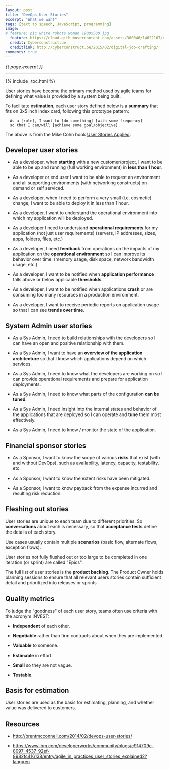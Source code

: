 ```yaml
---
layout: post
title: "DevOps User Stories"
excerpt: "What we want"
tags: [text to speech, JavaScript, programming]
image:
# feature: pic white robots woman 1900x500.jpg
  feature: https://cloud.githubusercontent.com/assets/300046/14622167/45abd918-0585-11e6-8537-a58e0b55e3ec.jpg
  credit: Cyberconstruct.be
  creditlink: http://cyberconstruct.be/2015/02/digital-job-crafting/
comments: true
---
```

<i>{{ page.excerpt }}</i>
<hr />
{% include _toc.html %}

User stories have become the primary method used by agile teams for defining what value is provided by a system being built.

To facilitate <strong>estimation</strong>,
each user story defined below is a <strong>summary</strong> that fits on 3x5 inch index card,
following this prototype pattern:

      As a [role], I want to [do something] [with some frequency]
      so that I can/will [achieve some goal/objective].

The above is from the Mike Cohn book <a target="_blank" href="http://www.amazon.com/dp/0321205685?tag=tbrb-20&link_code=as3&creativeASIN=0321205685&creative=373489&camp=211189">
      User Stories Applied</a>.


## Developer user stories

* As a developer, when <strong>starting</strong> with a new customer/project,
  I want to be able to be up and running (full working environment) in **less than 1 hour**.

* As a developer or end user I want to be able to request an environment and all supporting environments
   (with networking constructs) on demand or self serviced.

* As a developer, when I need to perform a very small (i.e. cosmetic) change,
   I want to be able to deploy it in less than 1 hour.

* As a developer, I want to understand the operational environment into which my application will be deployed.

* As a developer I need to understand **operational requirements** for my application (not just user requirements)
   (servers, IP addresses, sizes, apps, folders, files, etc.)

* As a developer, I need <strong>feedback</strong>
   from operations on the impacts of my application on the **operational environment**
   so I can improve its behavior over time.
   (memory usage, disk space, network bandwidth usage, etc.)

* As a developer, I want to be notified when <strong>application performance</strong>
   falls above or below applicable **thresholds**.

* As a developer, I want to be notified when applications **crash** or are consuming too many resources in a production environment.

* As a developer, I want to receive periodic reports on application usage so that I can see **trends over time**.


## System Admin user stories

* As a Sys Admin, I need to build relationships with the developers so I can have an open and positive relationship with them.

* As a Sys Admin, I want to have an **overview of the application architecture** so that
   I know which applications depend on which services.

* As a Sys Admin, I need to know what the developers are working on so I can provide operational requirements and prepare for application deployments.

* As a Sys Admin, I need to know what parts of the configuration **can be tuned**.

* As a Sys Admin, I need insight into the internal states and behavior of the applications that are deployed so I can operate and
   **tune** them most effectively.

* As a Sys Admin, I need to know / monitor the state of the application.


## Financial sponsor stories

* As a Sponsor, I want to know the scope of various <strong>risks</strong> that exist
   (with and without DevOps),
   such as availability, latency, capacity, testability, etc.

* As a Sponsor, I want to know the extent risks have been mitigated.

* As a Sponsor, I want to know payback
   from the expense incurred and resulting risk reduction.


## Fleshing out stories

User stories are unique to each team due to different priorities.
So <strong>conversations</strong> about each is necessary,
so that
<strong>acceptance tests</strong>
define the details of each story.

Use cases usually contain multiple <strong>scenarios</strong>
(basic flow, alternate flows, exception flows).

User stories not fully flushed out or
too large to be completed in one iteration (or sprint)
are called "Epics".

The full list of user stories is the
**product backlog**.
The Product Owner holds planning sessions to
ensure that all relevant users stories
contain sufficient detail and prioritized
into releases or sprints.

## Quality metrics

To judge the "goodness" of each user story, teams often use criteria
with the acronym INVEST:

* **Independent** of each other.

* **Negotiable** rather than firm contracts about when they are implemented.

* **Valuable** to someone.

* **Estimable** in effort.

* **Small** so they are not vague.

* **Testable**.


## Basis for estimation

User stories are used as the basis for estimating, planning, and whether value was delivered to customers.

## Resources

* http://brentmcconnell.com/2014/02/devops-user-stories/

* https://www.ibm.com/developerworks/community/blogs/c914709e-8097-4537-92ef-8982fc416138/entry/agile_in_practices_user_stories_explained2?lang=en
